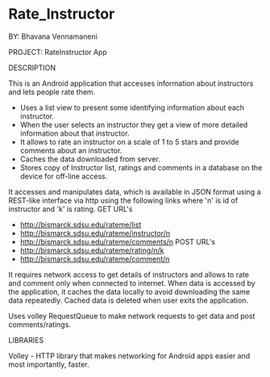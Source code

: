 # Rate_Instructor

BY: Bhavana Vennamaneni

PROJECT: RateInstructor App

DESCRIPTION

This is an Android application that accesses information about instructors and lets people rate them. 
* Uses a list view to present some identifying information about each instructor. 
* When the user selects an instructor they get a view of more detailed information about that instructor.
* It allows to rate an instructor on a scale of 1 to 5 stars and provide comments about an instructor.
* Caches the data downloaded from server.
* Stores copy of Instructor list, ratings and comments in a database on the device for off-line access.

It accesses and manipulates data, which is available in JSON format using a REST-like interface via http using the following links where 'n' is id of instructor and 'k' is rating.
GET URL's
* http://bismarck.sdsu.edu/rateme/list
* http://bismarck.sdsu.edu/rateme/instructor/n
* http://bismarck.sdsu.edu/rateme/comments/n
POST URL's
* http://bismarck.sdsu.edu/rateme/rating/n/k
* http://bismarck.sdsu.edu/rateme/comment/n

It requires network access to get details of instructors and allows to rate and comment only when connected to internet. 
When data is accessed by the application, it caches the data locally to avoid downloading the same data repeatedly. Cached data is deleted when user exits the application.

Uses volley RequestQueue to make network requests to get data and post comments/ratings.

LIBRARIES

Volley - HTTP library that makes networking for Android apps easier and most importantly, faster.
